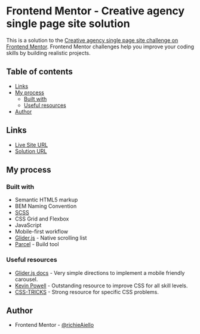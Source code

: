 # Frontend Mentor - Creative agency single page site solution

This is a solution to the [Creative agency single page site challenge on Frontend Mentor](https://www.frontendmentor.io/challenges/creative-agency-singlepage-site-Pq6V3I2RM). Frontend Mentor challenges help you improve your coding skills by building realistic projects.

## Table of contents

- [Links](#links)
- [My process](#my-process)
  - [Built with](#built-with)
  - [Useful resources](#useful-resources)
- [Author](#author)

## Links

- [Live Site URL](https://creative-agency-website-richieaiello.netlify.app/)
- [Solution URL](https://www.frontendmentor.io/solutions/built-with-parcel-bem-scss-javascript-and-gliderjs-for-carousel-H18fGHbL5)

## My process

### Built with

- Semantic HTML5 markup
- BEM Naming Convention
- [SCSS](https://sass-lang.com/)
- CSS Grid and Flexbox
- JavaScript
- Mobile-first workflow
- [Glider.js](https://nickpiscitelli.github.io/Glider.js/) - Native scrolling list
- [Parcel](https://parceljs.org/) - Build tool

### Useful resources

- [Glider.js docs](https://nickpiscitelli.github.io/Glider.js/) - Very simple directions to implement a mobile friendly carousel.
- [Kevin Powell](https://www.kevinpowell.co/) - Outstanding resource to improve CSS for all skill levels.
- [CSS-TRICKS](https://css-tricks.com/) - Strong resource for specific CSS problems.

## Author

- Frontend Mentor - [@richieAiello](https://www.frontendmentor.io/profile/richieAiello)